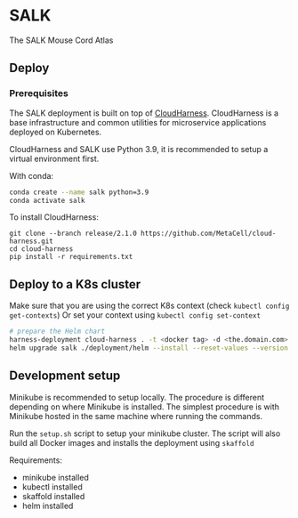 # SALK

The SALK Mouse Cord Atlas

## Deploy

### Prerequisites

The SALK deployment is built on top of [CloudHarness](https://github.com/MetaCell/cloud-harness).
CloudHarness is a base infrastructure and common utilities for microservice applications deployed on Kubernetes.

CloudHarness and SALK use Python 3.9, it is recommended to setup a virtual environment first.

With conda: 
```bash
conda create --name salk python=3.9
conda activate salk
```

To install CloudHarness:

```
git clone --branch release/2.1.0 https://github.com/MetaCell/cloud-harness.git
cd cloud-harness
pip install -r requirements.txt
```



## Deploy to a K8s cluster

Make sure that you are using the correct K8s context (check `kubectl config get-contexts`)
Or set your context using `kubectl config set-context`


```bash
# prepare the Helm chart
harness-deployment cloud-harness . -t <docker tag> -d <the.domain.com> -r <docker registry> -rs <docker registry secret> -n <namespace> -e prod -i portal
helm upgrade salk ./deployment/helm --install --reset-values --version 0.0.1 --namespace <namespace> --values ./deployment/helm/values.yaml --timeout 600s
```


## Development setup

Minikube is recommended to setup locally. The procedure is different depending on where Minikube is installed.
The simplest procedure is with Minikube hosted in the same machine where running the commands.

Run the `setup.sh` script to setup your minikube cluster.
The script will also build all Docker images and installs the deployment using `skaffold`

Requirements:
* minikube installed
* kubectl installed
* skaffold installed
* helm installed
